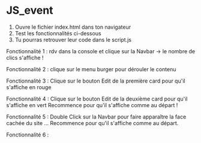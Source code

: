 # JS_event

1) Ouvre le fichier index.html dans ton navigateur
2) Test les fonctionnalités ci-dessous
3) Tu pourras retrouver leur code dans le script.js


Fonctionnalité 1 : rdv dans la console et clique sur la Navbar -> le nombre de clics s'affiche !

Fonctionnalité 2 : clique sur le menu burger pour dérouler le contenu

Fonctionnalité 3 : Clique sur le bouton Edit de la première card pour qu'il s'affiche en rouge

Fonctionnalité 4 : Clique sur le bouton Edit de la deuxième card pour qu'il s'affiche en vert
                   Recommence pour qu'il s'affiche comme au départ !
                   
Fonctionnalité 5 : Double Click sur la Navbar pour faire apparaître la face cachée du site ...
                   Recommence pour qu'il s'affiche comme au départ.

Fonctionnalité 6 : 


